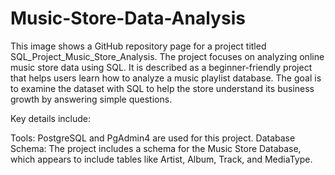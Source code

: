 # Music-Store-Data-Analysis
This image shows a GitHub repository page for a project titled SQL_Project_Music_Store_Analysis. The project focuses on analyzing online music store data using SQL. It is described as a beginner-friendly project that helps users learn how to analyze a music playlist database. The goal is to examine the dataset with SQL to help the store understand its business growth by answering simple questions.

Key details include:

Tools: PostgreSQL and PgAdmin4 are used for this project.
Database Schema: The project includes a schema for the Music Store Database, which appears to include tables like Artist, Album, Track, and MediaType.

